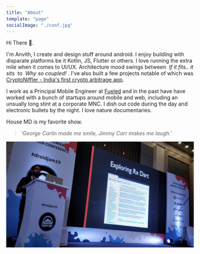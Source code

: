```yaml
---
title: "About"
template: "page"
socialImage: "./conf.jpg"
---
```


Hi There 🖖.

I'm Anvith, I create and design stuff around android. I enjoy building with disparate
platforms be it Kotlin, JS, Flutter or others. I love running the extra mile when it comes
to UI/UX. Architecture mood swings between _<span class="quote">&nbsp;If it fits.. it sits&nbsp;</span>_ to _<span class="quote">&nbsp;Why so coupled!&nbsp;</span>_.
I've also built a few projects notable of which was [CryptoNiffler - India's first crypto arbitrage app](https://play.google.com/store/apps/details?id=com.bariski.cryptoniffler).

I work as a Principal Mobile Engineer at [Fueled](https://fueled.com) and in the past have have worked
with a bunch of startups around mobile and web, including an unsually long stint at a
corporate MNC. I dish out code during the day and electronic bullets by the night. I love
nature documentaries.

House MD is my favorite show.

_<blockquote>'George Carlin made me smile, Jimmy Carr makes me laugh.'</blockquote>_

![Droidjam 2019 Talk](./conf.jpg)
